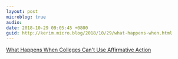 ```yaml
---
layout: post
microblog: true
audio: 
date: 2018-10-29 09:05:45 +0800
guid: http://kerim.micro.blog/2018/10/29/what-happens-when.html
---
```

[What Happens When Colleges Can't Use Affirmative Action](https://www.theatlantic.com/education/archive/2018/10/when-college-cant-use-race-admissions/574126/)
